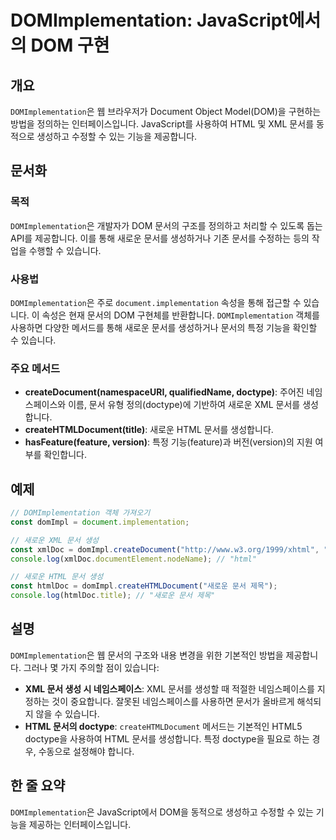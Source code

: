 <!--
Meta Description: # DOMImplementation: JavaScript에서의 DOM 구현 ## 개요 `DOMImplementation`은 웹 브라우저가 Document Object Model(DOM)을 구현하는 방법을 정의하는 인터페이스입니다. JavaScript를 사용하여 HTML...
Meta Keywords: domimplementation, 문서를, 새로운, html, xml
-->

# DOMImplementation: JavaScript에서의 DOM 구현

## 개요
`DOMImplementation`은 웹 브라우저가 Document Object Model(DOM)을 구현하는 방법을 정의하는 인터페이스입니다. JavaScript를 사용하여 HTML 및 XML 문서를 동적으로 생성하고 수정할 수 있는 기능을 제공합니다.

## 문서화
### 목적
`DOMImplementation`은 개발자가 DOM 문서의 구조를 정의하고 처리할 수 있도록 돕는 API를 제공합니다. 이를 통해 새로운 문서를 생성하거나 기존 문서를 수정하는 등의 작업을 수행할 수 있습니다.

### 사용법
`DOMImplementation`은 주로 `document.implementation` 속성을 통해 접근할 수 있습니다. 이 속성은 현재 문서의 DOM 구현체를 반환합니다. `DOMImplementation` 객체를 사용하면 다양한 메서드를 통해 새로운 문서를 생성하거나 문서의 특정 기능을 확인할 수 있습니다.

### 주요 메서드
- **createDocument(namespaceURI, qualifiedName, doctype)**: 주어진 네임스페이스와 이름, 문서 유형 정의(doctype)에 기반하여 새로운 XML 문서를 생성합니다.
- **createHTMLDocument(title)**: 새로운 HTML 문서를 생성합니다.
- **hasFeature(feature, version)**: 특정 기능(feature)과 버전(version)의 지원 여부를 확인합니다.

## 예제
```javascript
// DOMImplementation 객체 가져오기
const domImpl = document.implementation;

// 새로운 XML 문서 생성
const xmlDoc = domImpl.createDocument("http://www.w3.org/1999/xhtml", "html", null);
console.log(xmlDoc.documentElement.nodeName); // "html"

// 새로운 HTML 문서 생성
const htmlDoc = domImpl.createHTMLDocument("새로운 문서 제목");
console.log(htmlDoc.title); // "새로운 문서 제목"
```

## 설명
`DOMImplementation`은 웹 문서의 구조와 내용 변경을 위한 기본적인 방법을 제공합니다. 그러나 몇 가지 주의할 점이 있습니다:

- **XML 문서 생성 시 네임스페이스**: XML 문서를 생성할 때 적절한 네임스페이스를 지정하는 것이 중요합니다. 잘못된 네임스페이스를 사용하면 문서가 올바르게 해석되지 않을 수 있습니다.
- **HTML 문서의 doctype**: `createHTMLDocument` 메서드는 기본적인 HTML5 doctype을 사용하여 HTML 문서를 생성합니다. 특정 doctype을 필요로 하는 경우, 수동으로 설정해야 합니다.

## 한 줄 요약
`DOMImplementation`은 JavaScript에서 DOM을 동적으로 생성하고 수정할 수 있는 기능을 제공하는 인터페이스입니다.